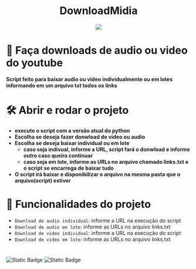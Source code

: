<h1 align="center"> DownloadMidia </h1>


<p align="center">
<img loading="lazy" src="http://img.shields.io/static/v1?label=STATUS&message=EM%20DESENVOLVIMENTO&color=GREEN&style=for-the-badge"/>
</p>

# 📁 Faça downloads de audio ou video do youtube

**Script feito para baixar audio ou video individualmente ou em lotes informando em um arquivo txt todos os links**

# 🛠️ Abrir e rodar o projeto

- **execute o script com a versão atual do python**
- **Escolha se deseja fazer donwload de video ou audio**
- **Escolha se deseja baixar individual ou em lote**
  - **caso seja indivual, informe a URL, script fará o donwload e informe outro caso queira continuar**
  - **caso seja em lote, informe as URLs no arquivo chamado links.txt e o script se encarrega de baixar tudo**
- **O script irá baixar e disponibilizar o arquivo na mesma pasta que o arquivo(script) estiver**


# :hammer: Funcionalidades do projeto

- `Download de audio individual`: informe a URL na execução do script
- `Download de audio em lote`: informe as URLs no arquivo links.txt
- `Download de video individual`: informe a URL na execução do script
- `Download de video em lote`: informe as URLs no arquivo links.txt

#
![Static Badge](https://img.shields.io/badge/Github-JesseRodri-blue?link=https%3A%2F%2Fgithub.com%2Fjesserodri)
![Static Badge](https://img.shields.io/badge/Linkedin-Jess%C3%A9%20Rodrigues-blue?link=https%3A%2F%2Fwww.linkedin.com%2Fin%2Fjess%25C3%25A9-rodrigues-da-silva%2F)



